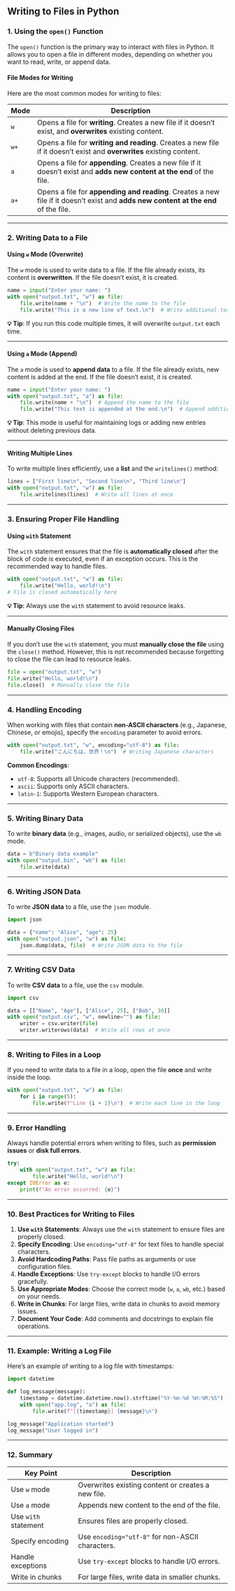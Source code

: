 

## **Writing to Files in Python**

### **1. Using the `open()` Function**
The `open()` function is the primary way to interact with files in Python. It allows you to open a file in different modes, depending on whether you want to read, write, or append data.

#### **File Modes for Writing**
Here are the most common modes for writing to files:

| Mode | Description                                                                 |
|------|-----------------------------------------------------------------------------|
| `w`  | Opens a file for **writing**. Creates a new file if it doesn’t exist, and **overwrites** existing content. |
| `w+` | Opens a file for **writing and reading**. Creates a new file if it doesn’t exist and **overwrites** existing content. |
| `a`  | Opens a file for **appending**. Creates a new file if it doesn’t exist and **adds new content at the end** of the file. |
| `a+` | Opens a file for **appending and reading**. Creates a new file if it doesn’t exist and **adds new content at the end** of the file. |

---

### **2. Writing Data to a File**

#### **Using `w` Mode (Overwrite)**
The `w` mode is used to write data to a file. If the file already exists, its content is **overwritten**. If the file doesn’t exist, it is created.

```python
name = input("Enter your name: ")
with open("output.txt", "w") as file:
    file.write(name + "\n")  # Write the name to the file
    file.write("This is a new line of text.\n")  # Write additional text
```

**💡 Tip**: If you run this code multiple times, it will overwrite `output.txt` each time.

---

#### **Using `a` Mode (Append)**
The `a` mode is used to **append data** to a file. If the file already exists, new content is added at the end. If the file doesn’t exist, it is created.

```python
name = input("Enter your name: ")
with open("output.txt", "a") as file:
    file.write(name + "\n")  # Append the name to the file
    file.write("This text is appended at the end.\n")  # Append additional text
```

**💡 Tip**: This mode is useful for maintaining logs or adding new entries without deleting previous data.

---

#### **Writing Multiple Lines**
To write multiple lines efficiently, use a **list** and the `writelines()` method:

```python
lines = ["First line\n", "Second line\n", "Third line\n"]
with open("output.txt", "w") as file:
    file.writelines(lines)  # Write all lines at once
```

---

### **3. Ensuring Proper File Handling**

#### **Using `with` Statement**
The `with` statement ensures that the file is **automatically closed** after the block of code is executed, even if an exception occurs. This is the recommended way to handle files.

```python
with open("output.txt", "w") as file:
    file.write("Hello, world!\n")
# File is closed automatically here
```

**💡 Tip**: Always use the `with` statement to avoid resource leaks.

---

#### **Manually Closing Files**
If you don’t use the `with` statement, you must **manually close the file** using the `close()` method. However, this is not recommended because forgetting to close the file can lead to resource leaks.

```python
file = open("output.txt", "w")
file.write("Hello, world!\n")
file.close()  # Manually close the file
```

---

### **4. Handling Encoding**

When working with files that contain **non-ASCII characters** (e.g., Japanese, Chinese, or emojis), specify the `encoding` parameter to avoid errors.

```python
with open("output.txt", "w", encoding="utf-8") as file:
    file.write("こんにちは、世界！\n")  # Writing Japanese characters
```

**Common Encodings**:
- `utf-8`: Supports all Unicode characters (recommended).
- `ascii`: Supports only ASCII characters.
- `latin-1`: Supports Western European characters.

---

### **5. Writing Binary Data**

To write **binary data** (e.g., images, audio, or serialized objects), use the `wb` mode.

```python
data = b"Binary data example"
with open("output.bin", "wb") as file:
    file.write(data)
```

---

### **6. Writing JSON Data**

To write **JSON data** to a file, use the `json` module.

```python
import json

data = {"name": "Alice", "age": 25}
with open("output.json", "w") as file:
    json.dump(data, file)  # Write JSON data to the file
```

---

### **7. Writing CSV Data**

To write **CSV data** to a file, use the `csv` module.

```python
import csv

data = [["Name", "Age"], ["Alice", 25], ["Bob", 30]]
with open("output.csv", "w", newline="") as file:
    writer = csv.writer(file)
    writer.writerows(data)  # Write all rows at once
```

---

### **8. Writing to Files in a Loop**

If you need to write data to a file in a loop, open the file **once** and write inside the loop.

```python
with open("output.txt", "w") as file:
    for i in range(5):
        file.write(f"Line {i + 1}\n")  # Write each line in the loop
```

---

### **9. Error Handling**

Always handle potential errors when writing to files, such as **permission issues** or **disk full errors**.

```python
try:
    with open("output.txt", "w") as file:
        file.write("Hello, world!\n")
except IOError as e:
    print(f"An error occurred: {e}")
```

---

### **10. Best Practices for Writing to Files**

1. **Use `with` Statements**: Always use the `with` statement to ensure files are properly closed.
2. **Specify Encoding**: Use `encoding="utf-8"` for text files to handle special characters.
3. **Avoid Hardcoding Paths**: Pass file paths as arguments or use configuration files.
4. **Handle Exceptions**: Use `try-except` blocks to handle I/O errors gracefully.
5. **Use Appropriate Modes**: Choose the correct mode (`w`, `a`, `wb`, etc.) based on your needs.
6. **Write in Chunks**: For large files, write data in chunks to avoid memory issues.
7. **Document Your Code**: Add comments and docstrings to explain file operations.

---

### **11. Example: Writing a Log File**

Here’s an example of writing to a log file with timestamps:

```python
import datetime

def log_message(message):
    timestamp = datetime.datetime.now().strftime("%Y-%m-%d %H:%M:%S")
    with open("app.log", "a") as file:
        file.write(f"[{timestamp}] {message}\n")

log_message("Application started")
log_message("User logged in")
```

---

### **12. Summary**

| Key Point                          | Description                                                                 |
|------------------------------------|-----------------------------------------------------------------------------|
| Use `w` mode                       | Overwrites existing content or creates a new file.                         |
| Use `a` mode                       | Appends new content to the end of the file.                                |
| Use `with` statement               | Ensures files are properly closed.                                         |
| Specify encoding                   | Use `encoding="utf-8"` for non-ASCII characters.                           |
| Handle exceptions                  | Use `try-except` blocks to handle I/O errors.                              |
| Write in chunks                    | For large files, write data in smaller chunks.                             |

